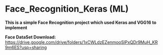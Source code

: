 # Face_Recognition_Keras (ML)

**This is a simple Face Recognition project which used Keras and VGG16 to implement**

**Face DataSet Download:** https://drive.google.com/drive/folders/1xCWLdzEZenmooSlPxQDr9MuH_KR9m6ES?usp=sharing
